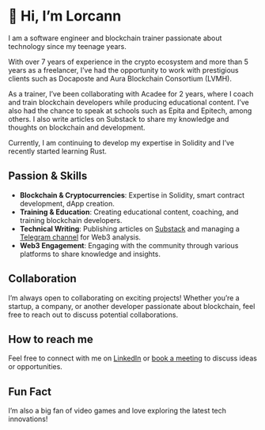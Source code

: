 # 👋 Hi, I’m Lorcann

I am a software engineer and blockchain trainer passionate about technology since my teenage years. 

With over 7 years of experience in the crypto ecosystem and more than 5 years as a freelancer, I’ve had the opportunity to work with prestigious clients such as Docaposte and Aura Blockchain Consortium (LVMH).

As a trainer, I’ve been collaborating with Acadee for 2 years, where I coach and train blockchain developers while producing educational content. I’ve also had the chance to speak at schools such as Epita and Epitech, among others. I also write articles on Substack to share my knowledge and thoughts on blockchain and development.

Currently, I am continuing to develop my expertise in Solidity and I’ve recently started learning Rust.

## Passion & Skills

- **Blockchain & Cryptocurrencies**: Expertise in Solidity, smart contract development, dApp creation.
- **Training & Education**: Creating educational content, coaching, and training blockchain developers.
- **Technical Writing**: Publishing articles on [Substack](https://lorcannrauzduel.substack.com) and managing a [Telegram channel](https://t.me/lorcannrauzduel) for Web3 analysis.
- **Web3 Engagement**: Engaging with the community through various platforms to share knowledge and insights.

## Collaboration

I’m always open to collaborating on exciting projects! Whether you’re a startup, a company, or another developer passionate about blockchain, feel free to reach out to discuss potential collaborations.

## How to reach me

Feel free to connect with me on [LinkedIn](https://www.linkedin.com/in/lorcannrauzduel/) or [book a meeting](https://zcal.co/lorcannrauzduel) to discuss ideas or opportunities.

## Fun Fact

I’m also a big fan of video games and love exploring the latest tech innovations!
